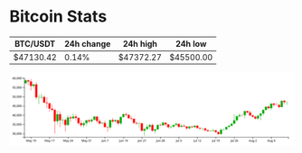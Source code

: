 # Bitcoin Stats

BTC/USDT|24h change|24h high|24h low|
|---|---|---|---|
|$47130.42|0.14%|$47372.27|$45500.00|

<img src="./chart.svg">
